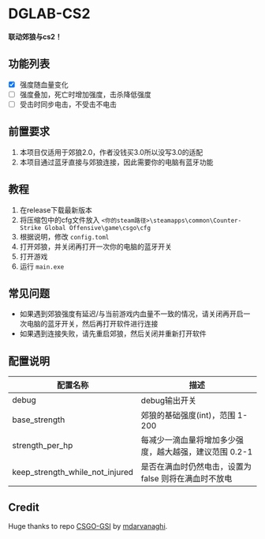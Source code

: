 # DGLAB-CS2

**联动郊狼与cs2！**

## 功能列表

- [x] 强度随血量变化
- [ ] 强度叠加，死亡时增加强度，击杀降低强度
- [ ] 受击时同步电击，不受击不电击

## 前置要求

1. 本项目仅适用于郊狼2.0，作者没钱买3.0所以没写3.0的适配
2. 本项目通过蓝牙直接与郊狼连接，因此需要你的电脑有蓝牙功能

## 教程

1. 在release下载最新版本
2. 将压缩包中的cfg文件放入 `<你的steam路径>\steamapps\common\Counter-Strike Global Offensive\game\csgo\cfg`
3. 根据说明，修改 `config.toml`
4. 打开郊狼，并关闭再打开一次你的电脑的蓝牙开关
5. 打开游戏
6. 运行 `main.exe` 

## 常见问题

- 如果遇到郊狼强度有延迟/与当前游戏内血量不一致的情况，请关闭再开启一次电脑的蓝牙开关，然后再打开软件进行连接
- 如果遇到连接失败，请先重启郊狼，然后关闭并重新打开软件

## 配置说明

|配置名称|描述|
|---|---|
|debug|debug输出开关|
|base_strength|郊狼的基础强度(int)，范围 1-200|
|strength_per_hp|每减少一滴血量将增加多少强度，越大越强，建议范围 0.2-1|
|keep_strength_while_not_injured|是否在满血时仍然电击，设置为 false 则将在满血时不放电|

## Credit

Huge thanks to repo [CSGO-GSI](https://github.com/mdarvanaghi/CSGO-GSI) by [mdarvanaghi](https://github.com/mdarvanaghi).
